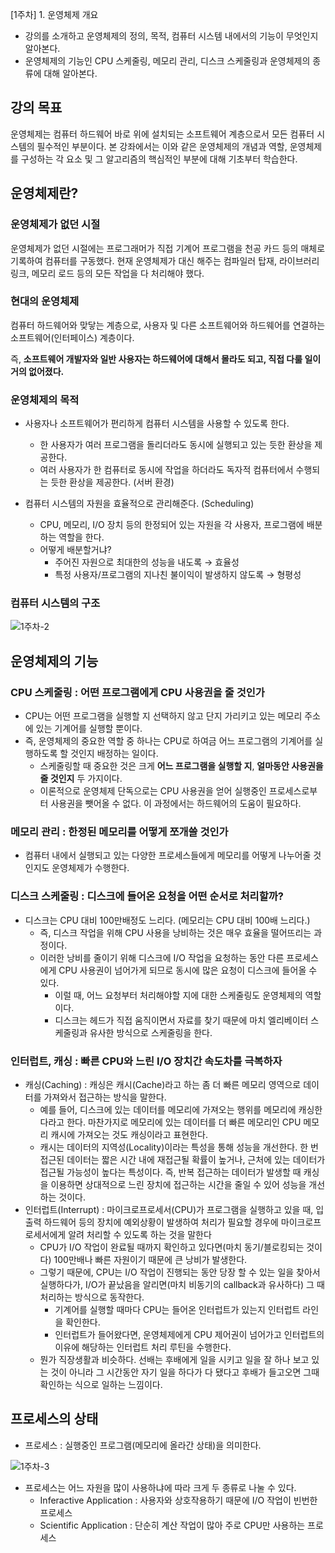 [1주차] 1. 운영체제 개요

- 강의를 소개하고 운영체제의 정의, 목적, 컴퓨터 시스템 내에서의 기능이 무엇인지 알아본다.
- 운영체제의 기능인 CPU 스케줄링, 메모리 관리, 디스크 스케줄링과 운영체제의 종류에 대해 알아본다.

## 강의 목표

운영체제는 컴퓨터 하드웨어 바로 위에 설치되는 소프트웨어 계층으로서 모든 컴퓨터 시스템의 필수적인 부분이다. 본 강좌에서는 이와 같은 운영체제의 개념과 역할, 운영체제를 구성하는 각 요소 및 그 알고리즘의 핵심적인 부분에 대해 기초부터 학습한다.

## 운영체제란?

### 운영체제가 없던 시절

운영체제가 없던 시절에는 프로그래머가 직접 기계어 프로그램을 천공 카드 등의 매체로 기록하여 컴퓨터를 구동했다. 현재 운영체제가 대신 해주는 컴파일러 탑재, 라이브러리 링크, 메모리 로드 등의 모든 작업을 다 처리해야 했다. 

### 현대의 운영체제



컴퓨터 하드웨어와 맞닿는 계층으로, 사용자 및 다른 소프트웨어와 하드웨어를 연결하는 소프트웨어(인터페이스) 계층이다.

즉, **소프트웨어 개발자와 일반 사용자는 하드웨어에 대해서 몰라도 되고, 직접 다룰 일이 거의 없어졌다.**

### 운영체제의 목적

- 사용자나 소프트웨어가 편리하게 컴퓨터 시스템을 사용할 수 있도록 한다.
    - 한 사용자가 여러 프로그램을 돌리더라도 동시에 실행되고 있는 듯한 환상을 제공한다.
    - 여러 사용자가 한 컴퓨터로 동시에 작업을 하더라도 독자적 컴퓨터에서 수행되는 듯한 환상을 제공한다. (서버 환경)

- 컴퓨터 시스템의 자원을 효율적으로 관리해준다. (Scheduling)
    - CPU, 메모리, I/O 장치 등의 한정되어 있는 자원을 각 사용자, 프로그램에 배분하는 역할을 한다.
    - 어떻게 배분할거냐?
        - 주어진 자원으로 최대한의 성능을 내도록 → 효율성
        - 특정 사용자/프로그램의 지나친 불이익이 발생하지 않도록 → 형평성

### 컴퓨터 시스템의 구조

![1주차-2](https://user-images.githubusercontent.com/54302155/152672997-f0dcc966-8e86-4d00-812b-28af40d53a91.jpg)

## 운영체제의 기능

### CPU 스케줄링 : 어떤 프로그램에게 CPU 사용권을 줄 것인가

- CPU는 어떤 프로그램을 실행할 지 선택하지 않고 단지 가리키고 있는 메모리 주소에 있는 기계어를 실행할 뿐이다.
- 즉, 운영체제의 중요한 역할 중 하나는 CPU로 하여금 어느 프로그램의 기계어를 실행하도록 할 것인지 배정하는 일이다.
    - 스케줄링할 때 중요한 것은 크게 **어느 프로그램을 실행할 지**, **얼마동안 사용권을 줄 것인지** 두 가지이다.
    - 이론적으로 운영체제 단독으로는 CPU 사용권을 얻어 실행중인 프로세스로부터 사용권을 뺏어올 수 없다. 이 과정에서는 하드웨어의 도움이 필요하다.

### 메모리 관리 : 한정된 메모리를 어떻게 쪼개쓸 것인가

- 컴퓨터 내에서 실행되고 있는 다양한 프로세스들에게 메모리를 어떻게 나누어줄 것인지도 운영체제가 수행한다.

### 디스크 스케줄링 : 디스크에 들어온 요청을 어떤 순서로 처리할까?

- 디스크는 CPU 대비 100만배정도 느리다. (메모리는 CPU 대비 100배 느리다.)
    - 즉, 디스크 작업을 위해 CPU 사용을 낭비하는 것은 매우 효율을 떨어뜨리는 과정이다.
    - 이러한 낭비를 줄이기 위해 디스크에 I/O 작업을 요청하는 동안 다른 프로세스에게 CPU 사용권이 넘어가게 되므로 동시에 많은 요청이 디스크에 들어올 수 있다.
        - 이럴 때, 어느 요청부터 처리해야할 지에 대한 스케줄링도 운영체제의 역할이다.
        - 디스크는 헤드가 직접 움직이면서 자료를 찾기 때문에 마치 엘리베이터 스케줄링과 유사한 방식으로 스케줄링을 한다.

### 인터럽트, 캐싱 : 빠른 CPU와 느린 I/O 장치간 속도차를 극복하자

- 캐싱(Caching) : 캐싱은 캐시(Cache)라고 하는 좀 더 빠른 메모리 영역으로 데이터를 가져와서 접근하는 방식을 말한다.
    - 예를 들어, 디스크에 있는 데이터를 메모리에 가져오는 행위를 메모리에 캐싱한다라고 한다. 마찬가지로 메모리에 있는 데이터를 더 빠른 메모리인 CPU 메모리 캐시에 가져오는 것도 캐싱이라고 표현한다.
    - 캐시는 데이터의 지역성(Locality)이라는 특성을 통해 성능을 개선한다. 한 번 접근된 데이터는 짧은 시간 내에 재접근될 확률이 높거나, 근처에 있는 데이터가 접근될 가능성이 높다는 특성이다. 즉, 반복 접근하는 데이터가 발생할 때 캐싱을 이용하면 상대적으로 느린 장치에 접근하는 시간을 줄일 수 있어 성능을 개선하는 것이다.
- 인터럽트(Interrupt) : 마이크로프로세서(CPU)가 프로그램을 실행하고 있을 때, 입출력 하드웨어 등의 장치에 예외상황이 발생하여 처리가 필요할 경우에 마이크로프로세서에게 알려 처리할 수 있도록 하는 것을 말한다
    - CPU가 I/O 작업이 완료될 때까지 확인하고 있다면(마치 동기/블로킹되는 것이다) 100만배나 빠른 자원이기 때문에 큰 낭비가 발생한다.
    - 그렇기 때문에, CPU는 I/O 작업이 진행되는 동안 당장 할 수 있는 일을 찾아서 실행하다가, I/O가 끝났음을 알리면(마치 비동기의 callback과 유사하다) 그 때 처리하는 방식으로 동작한다.
        - 기계어를 실행할 때마다 CPU는 들어온 인터럽트가 있는지 인터럽트 라인을 확인한다.
        - 인터럽트가 들어왔다면, 운영체제에게 CPU 제어권이 넘어가고 인터럽트의 이유에 해당하는 인터럽트 처리 루틴을 수행한다.
    - 뭔가 직장생활과 비슷하다. 선배는 후배에게 일을 시키고 일을 잘 하나 보고 있는 것이 아니라 그 시간동안 자기 일을 하다가 다 됐다고 후배가 들고오면 그때 확인하는 식으로 일하는 느낌이다.
    

## 프로세스의 상태

- 프로세스 : 실행중인 프로그램(메모리에 올라간 상태)을 의미한다.

![1주차-3](https://user-images.githubusercontent.com/54302155/152673006-01745c1b-4523-4ad8-a5be-cd96c6850cbc.jpg)

- 프로세스는 어느 자원을 많이 사용하냐에 따라 크게 두 종류로 나눌 수 있다.
    - Inferactive Application : 사용자와 상호작용하기 때문에 I/O 작업이 빈번한 프로세스
    - Scientific Application : 단순히 계산 작업이 많아 주로 CPU만 사용하는 프로세스

